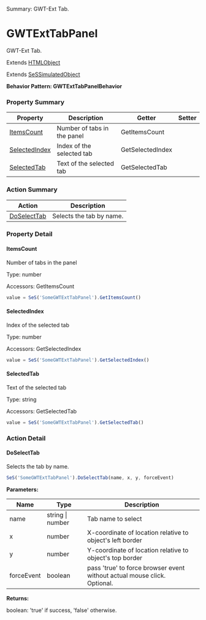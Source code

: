 Summary: GWT-Ext Tab.

# GWTExtTabPanel

GWT-Ext Tab.
 
Extends [HTMLObject](HTMLObject.md)

Extends [SeSSimulatedObject](SeSSimulatedObject.md)





**Behavior Pattern: GWTExtTabPanelBehavior**


<!-- ============================== property summary ========================== -->



### Property Summary
| **Property** | **Description** | **Getter** | **Setter** |
| ------------ | --------------- | ---------- | ---------- |
| [ItemsCount](#itemscount) | Number of tabs in the panel | GetItemsCount |  |
| [SelectedIndex](#selectedindex) | Index of the selected tab | GetSelectedIndex |  |
| [SelectedTab](#selectedtab) | Text of the selected tab | GetSelectedTab |  |



<!-- ============================== action summary ========================== -->



### Action Summary
|  **Action** | **Description** | 
| ----------- | --------------- |
|  [DoSelectTab](#doselecttab) | Selects the tab by name. |



<!-- ============================== property detail ========================== -->

### Property Detail

<a name="ItemsCount"></a>
#### ItemsCount

Number of tabs in the panel



Type: number


Accessors: GetItemsCount

```javascript
value = SeS('SomeGWTExtTabPanel').GetItemsCount()
```


<a name="SelectedIndex"></a>
#### SelectedIndex

Index of the selected tab



Type: number


Accessors: GetSelectedIndex

```javascript
value = SeS('SomeGWTExtTabPanel').GetSelectedIndex()
```


<a name="SelectedTab"></a>
#### SelectedTab

Text of the selected tab



Type: string


Accessors: GetSelectedTab

```javascript
value = SeS('SomeGWTExtTabPanel').GetSelectedTab()
```




<!-- ============================== action detail ========================== -->

### Action Detail

<a name="DoSelectTab"></a>    
#### DoSelectTab

Selects the tab by name.

```javascript
SeS('SomeGWTExtTabPanel').DoSelectTab(name, x, y, forceEvent)
```


**Parameters:**

|  **Name** | **Type** | **Description** |
| ---------- | -------- | --------------- |
| name | string \| number |  Tab name to select |
| x | number |  X-coordinate of location relative to object's left border |
| y | number |  Y-coordinate of location relative to object's top border |
| forceEvent | boolean |  pass 'true' to force browser event without actual mouse click.<br>Optional. |




**Returns:**

boolean: 'true' if success, 'false' otherwise.



<a name="see.also.gwtexttabpanel.doselecttab"></a>

  

